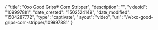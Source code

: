 {
    "title": "Oxo Good Grips&reg; Corn Stripper",
    "description": "",
    "videoid": "109997881",
    "date_created": "1502524149",
    "date_modified": "1504287772",
    "type": "captivate",
    "layout": "video",
    "url": "\/v\/oxo-good-grips-corn-stripper\/109997881"
}